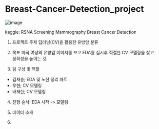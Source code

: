 # Breast-Cancer-Detection_project

![image](https://user-images.githubusercontent.com/114135983/229929820-8f6fdc6c-edbc-4f3a-bb9f-c6d8b958ee8e.png)

kaggle: RSNA Screening Mammography Breast Cancer Detection

1. 프로젝트 주제
딥러닝(CV)을 활용한 유방암 분류 

2. 목표
미국 여성의 유방암 이미지를 보고 EDA를 실시후 적절한 CV 모델링을 찾고 정확성을 높이는 것.

3. 팀 구성 및 역할
- 김재승; EDA 및 노션 정리 파트
- 우현;   CV 모델링
- 배재한;  CV 모델링 

4. 진행 순서: EDA 시작 -> 모델링

5. 데이터 소개

6. 
